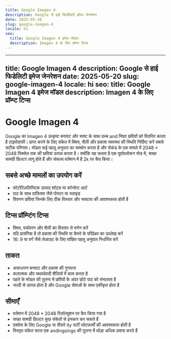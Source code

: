 ```yaml
---
title: Google Imagen 4
description: Google से हाई फिडेलिटी इमेज जेनरेशन
date: 2025-05-20
slug: google-imagen-4
locale: hi
seo:
  title: Google Imagen 4 इमेज मॉडल
  description: Imagen 4 के लिए प्रॉम्प्ट टिप्स
---
```


---
title: Google Imagen 4
description: Google से हाई फिडेलिटी इमेज जेनरेशन
date: 2025-05-20
slug: google-imagen-4
locale: hi
seo:
  title: Google Imagen 4 इमेज मॉडल
  description: Imagen 4 के लिए प्रॉम्प्ट टिप्स
---

# Google Imagen 4

Google का Imagen 4 उत्कृष्ट बनावट और स्पष्ट के साथ उच्च and निष्ठा छवियों को वितरित करता है
टाइपोग्राफी। प्राप्त करने के लिए संकेत में विषय, शैली और प्रकाश व्यवस्था की स्थिति निर्दिष्ट करें
सबसे सटीक परिणाम। मॉडल कई पहलू अनुपात का समर्थन करता है और
सेकंड के एक मामले में 2048 × 2048 पिक्सेल तक की छवियां उत्पन्न करता है। क्योंकि यह चलता है
एक पूर्वावलोकन मोड में, सख्त सामग्री फ़िल्टर लागू होते हैं और संकल्प वर्तमान में है
2k पर कैप किया।

## सबसे अच्छे मामलों का उपयोग करें

- फोटोरिअलिस्टिक उत्पाद शॉट्स या कॉन्सेप्ट आर्ट
- पाठ के साथ ग्राफिक्स जैसे पोस्टर या स्लाइड
- विपणन छवियां जिनके लिए ठीक विस्तार और स्पष्टता की आवश्यकता होती है

## टिप्स प्रॉम्प्टिंग टिप्स

- विषय, पर्यावरण और शैली का विस्तार से वर्णन करें
- यदि प्रासंगिक है तो प्रकाश की स्थिति या कैमरे के परिप्रेक्ष्य का उल्लेख करें
- 16: 9 या वर्ग जैसे लेआउट के लिए वांछित पहलू अनुपात निर्धारित करें

## ताकत

- असाधारण बनावट और प्रकाश की गुणवत्ता
- कलात्मक और यथार्थवादी शैलियों में काम करता है
- पहले के मॉडल की तुलना में छवियों के अंदर छोटे पाठ को संभालता है
- जल्दी से उत्पन्न होता है और Google सेवाओं के साथ एकीकृत होता है

## सीमाएँ

- वर्तमान में 2048 × 2048 रिज़ॉल्यूशन पर कैप किया गया है
- सख्त सामग्री फ़िल्टर कुछ संकेतों से इनकार कर सकते हैं
- एक्सेस के लिए Google या तीसरे ity पार्टी प्लेटफार्मों की आवश्यकता होती है
- विस्तृत संकेत सरल एक andingsings की तुलना में थोड़ा अधिक प्रयास करते हैं
